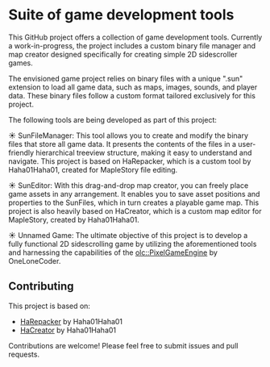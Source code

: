 # Suite of game development tools

This GitHub project offers a collection of game development tools. Currently a work-in-progress, the project includes a custom binary file manager and map creator designed specifically for creating simple 2D sidescroller games.

The envisioned game project relies on binary files with a unique ".sun" extension to load all game data, such as maps, images, sounds, and player data. These binary files follow a custom format tailored exclusively for this project.

The following tools are being developed as part of this project:

☀ SunFileManager: This tool allows you to create and modify the binary files that store all game data. It presents the contents of the files in a user-friendly hierarchical treeview structure, making it easy to understand and navigate. This project is based on HaRepacker, which is a custom tool by Haha01Haha01, created for MapleStory file editing.

☀ SunEditor: With this drag-and-drop map creator, you can freely place game assets in any arrangement. It enables you to save asset positions and properties to the SunFiles, which in turn creates a playable game map. This project is also heavily based on HaCreator, which is a custom map editor for MapleStory, created by Haha01Haha01.

☀ Unnamed Game: The ultimate objective of this project is to develop a fully functional 2D sidescrolling game by utilizing the aforementioned tools and harnessing the capabilities of the [olc::PixelGameEngine](https://github.com/OneLoneCoder/olcPixelGameEngine) by OneLoneCoder.

## Contributing

This project is based on:
- [HaRepacker](https://github.com/Haha01Haha01/HaRepacker) by Haha01Haha01
- [HaCreator](https://github.com/Haha01Haha01/HaCreator) by Haha01Haha01

Contributions are welcome! Please feel free to submit issues and pull requests.